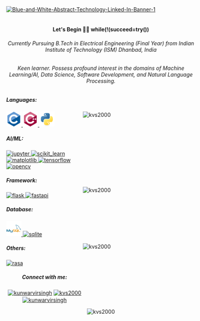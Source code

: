<a href="https://ibb.co/dGN2ZKs"><img src="https://i.ibb.co/pJHzqX6/Blue-and-White-Abstract-Technology-Linked-In-Banner-1.png" alt="Blue-and-White-Abstract-Technology-Linked-In-Banner-1" border="0" align="center" width="3000" height="250"></a><br /><a target='_blank' href='https://imgbb.com/' ></a><br />

<h4 align="center">Let's Begin 👨‍💻 while(!(succeed=try())</h4>

<h6 align="center">Currently Pursuing B.Tech in Electrical Engineering (Final Year) from Indian Institute of Technology (ISM) Dhanbad, India</h6>
<h6 align="center">Keen learner. Possess profound interest in the domains of Machine Learning/AI, Data Science, Software Development, and Natural Language Processing.</h6>

<h5 align="left">Languages:</h5>
<p align="left"> 
<a href="https://www.cprogramming.com/" target="_blank"> <img src="https://raw.githubusercontent.com/devicons/devicon/master/icons/c/c-original.svg" alt="c" width="40" height="40"/> </a> 
<a href="https://www.w3schools.com/cpp/" target="_blank"> <img src="https://raw.githubusercontent.com/devicons/devicon/master/icons/cplusplus/cplusplus-original.svg" alt="cplusplus" width="40" height="40"/> </a> 
<a href="https://www.python.org" target="_blank"> <img src="https://raw.githubusercontent.com/devicons/devicon/master/icons/python/python-original.svg" alt="python" width="40" height="40"/> </a> 
<img align="right" src="https://github-readme-stats.vercel.app/api/top-langs?username=kvs2000&show_icons=true&locale=en&layout=compact" alt="kvs2000" width="300" height="200"/>
</p>

<h5 align="left">AI/ML:</h5>
<p align="left">
<a href="https://jupyter.org/" target="_blank"> <img src="https://upload.wikimedia.org/wikipedia/commons/thumb/3/38/Jupyter_logo.svg/518px-Jupyter_logo.svg.png" alt="jupyter" width="40" height="40"/> </a> 
<a href="https://scikit-learn.org/" target="_blank"> <img src="https://upload.wikimedia.org/wikipedia/commons/0/05/Scikit_learn_logo_small.svg" alt="scikit_learn" width="40" height="40"/> </a> 
<a href="https://matplotlib.org/" target="_blank"> <img src="https://upload.wikimedia.org/wikipedia/commons/thumb/0/01/Created_with_Matplotlib-logo.svg/1024px-Created_with_Matplotlib-logo.svg.png" alt="matplotlib" width="40" height="40"/> </a> 
<a href="https://www.tensorflow.org" target="_blank"> <img src="https://www.vectorlogo.zone/logos/tensorflow/tensorflow-icon.svg" alt="tensorflow" width="40" height="40"/> </a> 
<a href="https://opencv.org/" target="_blank"> <img src="https://www.vectorlogo.zone/logos/opencv/opencv-icon.svg" alt="opencv" width="40" height="40"/> </a>
<img align="right" src="https://github-readme-stats.vercel.app/api?username=kvs2000&show_icons=true&locale=en" alt="kvs2000" width="300" height="150" /></p>
</p>

<h5 align="left">Framework:</h5>
<p align="left">
<a href="https://flask.palletsprojects.com/" target="_blank"> <img src="https://www.logolynx.com/images/logolynx/00/00429ca224699ddf60ce05b46ef08709.jpeg" alt="flask" width="40" height="40"/> </a> 
<a href="https://fastapi.tiangolo.com/" target="_blank"> <img src="https://fastapi.tiangolo.com/img/logo-margin/logo-teal.png" alt="fastapi" width="100" height="40"/> </a>

</p>
<img align="right" src="https://github-readme-streak-stats.herokuapp.com/?user=kvs2000&" alt="kvs2000" width="300" height="150"/>
<h5 align="left">Database:</h5>
<p align="left">
<a href="https://www.mysql.com/" target="_blank"> <img src="https://raw.githubusercontent.com/devicons/devicon/master/icons/mysql/mysql-original-wordmark.svg" alt="mysql" width="40" height="40"/> </a> 
<a href="https://www.sqlite.org/" target="_blank"> <img src="https://www.vectorlogo.zone/logos/sqlite/sqlite-icon.svg" alt="sqlite" width="40" height="40"/> </a>

</p>

<h5 align="left">Others:</h5>
<p align="left">
<a href="https://rasa.com/" target="_blank"> <img src="https://www.nicepng.com/png/full/400-4009326_logo-rasa-nlu.png" alt="rasa" width="70" height="30"/> </a> 
</p>



<h5 align="center">Connect with me:</h5>
<p align="center">
<a href="https://linkedin.com/in/kunwarvirsingh" target="blank"><img align="center" src="https://raw.githubusercontent.com/rahuldkjain/github-profile-readme-generator/master/src/images/icons/Social/linked-in-alt.svg" alt="kunwarvirsingh" height="20" width="30" /></a>
<a href="https://github.com/kvs2000" target="blank"><img align="center" src="https://pngimg.com/uploads/github/github_PNG72.png" alt="kvs2000" height="25" width="25" /></a>
<a href="https://kaggle.com/kunwarvirsingh" target="blank"><img align="center" src="https://raw.githubusercontent.com/rahuldkjain/github-profile-readme-generator/master/src/images/icons/Social/kaggle.svg" alt="kunwarvirsingh" height="20" width="30" /></a>
</p>

<p align="center"> <img src="https://komarev.com/ghpvc/?username=kvs2000&label=Profile%20views&color=078834&style=plastic" alt="kvs2000" /> </p>
